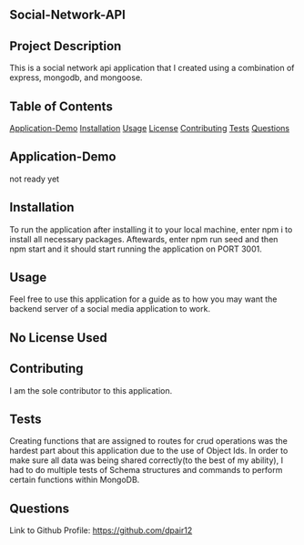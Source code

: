 ## Social-Network-API

## Project Description

This is a social network api application that I created using a combination of express, mongodb, and mongoose.

## Table of Contents

[Application-Demo](#Application-Demo)
[Installation](#Installation)
[Usage](#Usage)
[License](#License)
[Contributing](#Contributing)
[Tests](#Tests)
[Questions](#Questions)


## Application-Demo

not ready yet

## Installation

To run the application after installing it to your local machine, enter npm i to install all necessary packages. Aftewards, enter npm run seed and then npm start and it should start running the application on PORT 3001.

## Usage

Feel free to use this application for a guide as to how you may want the backend server of a social media application to work.

## No License Used

## Contributing

I am the sole contributor to this application.

## Tests

Creating functions that are assigned to routes for crud operations was the hardest part about this application due to the use of Object Ids. In order to make sure all data was being shared correctly(to the best of my ability), I had to do multiple tests of Schema structures and commands to perform certain functions within MongoDB.

## Questions

Link to Github Profile: https://github.com/dpair12

